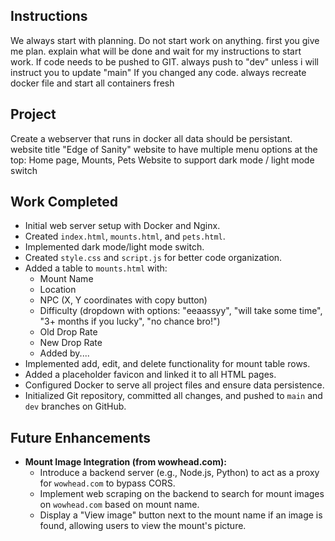 ## Instructions

We always start with planning. Do not start work on anything. first you give me plan. explain what will be done and wait for my instructions to start work.
If code needs to be pushed to GIT. always push to "dev" unless i will instruct you to update "main"
If you changed any code. always recreate docker file and start all containers fresh


## Project 
Create a webserver that runs in docker
all data should be persistant.
website title "Edge of Sanity"
website to have multiple menu options at the top: Home page, Mounts, Pets
Website to support dark mode / light mode switch

## Work Completed
- Initial web server setup with Docker and Nginx.
- Created `index.html`, `mounts.html`, and `pets.html`.
- Implemented dark mode/light mode switch.
- Created `style.css` and `script.js` for better code organization.
- Added a table to `mounts.html` with:
    - Mount Name
    - Location
    - NPC (X, Y coordinates with copy button)
    - Difficulty (dropdown with options: "eeaassyy", "will take some time", "3+ months if you lucky", "no chance bro!")
    - Old Drop Rate
    - New Drop Rate
    - Added by....
- Implemented add, edit, and delete functionality for mount table rows.
- Added a placeholder favicon and linked it to all HTML pages.
- Configured Docker to serve all project files and ensure data persistence.
- Initialized Git repository, committed all changes, and pushed to `main` and `dev` branches on GitHub.

## Future Enhancements
- **Mount Image Integration (from wowhead.com):**
    - Introduce a backend server (e.g., Node.js, Python) to act as a proxy for `wowhead.com` to bypass CORS.
    - Implement web scraping on the backend to search for mount images on `wowhead.com` based on mount name.
    - Display a "View image" button next to the mount name if an image is found, allowing users to view the mount's picture.
